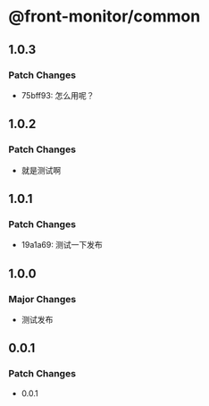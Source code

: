 # @front-monitor/common

## 1.0.3

### Patch Changes

- 75bff93: 怎么用呢？

## 1.0.2

### Patch Changes

- 就是测试啊

## 1.0.1

### Patch Changes

- 19a1a69: 测试一下发布

## 1.0.0

### Major Changes

- 测试发布

## 0.0.1

### Patch Changes

- 0.0.1
